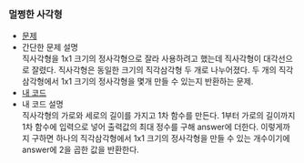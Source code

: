 ### 멀쩡한 사각형
* [문제](https://programmers.co.kr/learn/courses/30/lessons/62048)  
* 간단한 문제 설명   
    직사각형을 1x1 크기의 정사각형으로 잘라 사용하려고 했는데 직사각형이 대각선으로 잘렸다. 직사각형은 동일한 크기의 직각삼각형 두 개로 나누어졌다. 두 개의 직각삼각형에서 1x1 크기의 정사각형을 몇개 만들 수 있는지 반환하는 문제.  
* [내 코드](a_fine_square.java)  
* 내 코드 설명  
    직사각형의 가로와 세로의 길이를 가지고 1차 함수를 만든다. 1부터 가로의 길이까지 1차 함수에 입력으로 넣어 출력값의 최대 정수를 구해 answer에 더한다. 이렇게까지 구하면 하나의 직각삼각형에서 1x1 크기의 정사각형을 만들 수 있는 개수이기에 answer에 2을 곱한 값을 반환한다.
